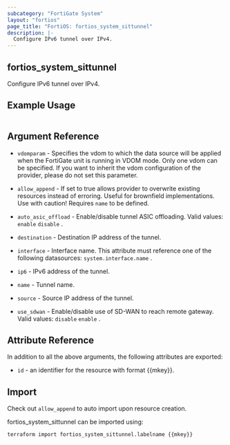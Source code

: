 ```yaml
---
subcategory: "FortiGate System"
layout: "fortios"
page_title: "FortiOS: fortios_system_sittunnel"
description: |-
  Configure IPv6 tunnel over IPv4.
---
```


## fortios_system_sittunnel
Configure IPv6 tunnel over IPv4.

## Example Usage

```hcl

```

## Argument Reference
* `vdomparam` - Specifies the vdom to which the data source will be applied when the FortiGate unit is running in VDOM mode. Only one vdom can be specified. If you want to inherit the vdom configuration of the provider, please do not set this parameter.
* `allow_append` - If set to true allows provider to overwrite existing resources instead of erroring. Useful for brownfield implementations. Use with caution! Requires `name` to be defined.

* `auto_asic_offload` - Enable/disable tunnel ASIC offloading. Valid values: `enable` `disable` .
* `destination` - Destination IP address of the tunnel.
* `interface` - Interface name. This attribute must reference one of the following datasources: `system.interface.name` .
* `ip6` - IPv6 address of the tunnel.
* `name` - Tunnel name.
* `source` - Source IP address of the tunnel.
* `use_sdwan` - Enable/disable use of SD-WAN to reach remote gateway. Valid values: `disable` `enable` .

## Attribute Reference

In addition to all the above arguments, the following attributes are exported:
* `id` - an identifier for the resource with format {{mkey}}.

## Import

Check out `allow_append` to auto import upon resource creation.

fortios_system_sittunnel can be imported using:
```sh
terraform import fortios_system_sittunnel.labelname {{mkey}}
```
